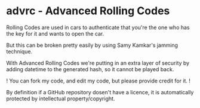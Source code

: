 # advrc - Advanced Rolling Codes
Rolling Codes are used in cars to authenticate that you're the one who has the key for it and wants to open the car.

But this can be broken pretty easily by using Samy Kamkar's jamming technique.

With Advanced Rolling Codes we're putting in an extra layer of security by adding datetime to the generated hash, so it cannot be played back.

! You can fork my code, and edit my code, but please provide credit for it. !

By definition if a GitHub repository dosen't have a licence, it is automatically protected by intellectual property/copyright.

